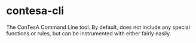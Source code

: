 contesa-cli
===========

The ConTesA Command Line tool.  By default, does not include any special functions or rules, but can be instrumented with either fairly easily.
